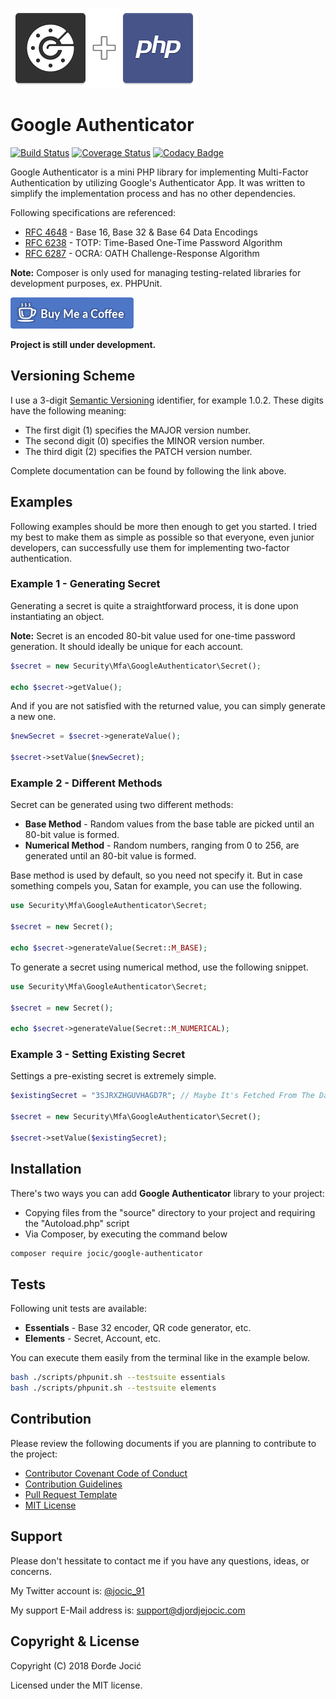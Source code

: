 ![Project Image](images/project-image-small.png)

# Google Authenticator

[![Build Status](https://travis-ci.org/jocic/PHP.GoogleAuthenticator.svg?branch=master)](https://travis-ci.org/jocic/PHP.GoogleAuthenticator) [![Coverage Status](https://coveralls.io/repos/github/jocic/PHP.GoogleAuthenticator/badge.svg?branch=master)](https://coveralls.io/github/jocic/PHP.GoogleAuthenticator?branch=master) [![Codacy Badge](https://api.codacy.com/project/badge/Grade/8e44ebb82f3746cca8443b60b683706f)](https://www.codacy.com/app/jocic/PHP.GoogleAuthenticator?utm_source=github.com&amp;utm_medium=referral&amp;utm_content=jocic/PHP.GoogleAuthenticator&amp;utm_campaign=Badge_Grade)

Google Authenticator is a mini PHP library for implementing Multi-Factor Authentication by utilizing Google's Authenticator App. It was written to simplify the implementation process and has no other dependencies.

Following specifications are referenced:

* [RFC 4648](documentation/rfc4648.txt) - Base 16, Base 32 & Base 64 Data Encodings
* [RFC 6238](documentation/rfc6238.txt) - TOTP: Time-Based One-Time Password Algorithm
* [RFC 6287](documentation/rfc6287.txt) - OCRA: OATH Challenge-Response Algorithm

**Note:** Composer is only used for managing testing-related libraries for development purposes, ex. PHPUnit.

[![Buy Me Coffee](images/buy-me-coffee.png)](https://www.paypal.me/DjordjeJocic)

**Project is still under development.**

## Versioning Scheme

I use a 3-digit [Semantic Versioning](https://semver.org/spec/v2.0.0.html) identifier, for example 1.0.2. These digits have the following meaning:

* The first digit (1) specifies the MAJOR version number.
* The second digit (0) specifies the MINOR version number.
* The third digit (2) specifies the PATCH version number.

Complete documentation can be found by following the link above.

## Examples

Following examples should be more then enough to get you started. I tried my best to make them as simple as possible so that everyone, even junior developers, can successfully use them for implementing two-factor authentication.

### Example 1 - Generating Secret

Generating a secret is quite a straightforward process, it is done upon instantiating an object.

**Note:** Secret is an encoded 80-bit value used for one-time password generation. It should ideally be unique for each account.

```php
$secret = new Security\Mfa\GoogleAuthenticator\Secret();

echo $secret->getValue();
```

And if you are not satisfied with the returned value, you can simply generate a new one.

```php
$newSecret = $secret->generateValue();

$secret->setValue($newSecret);
```

### Example 2 - Different Methods

Secret can be generated using two different methods:

* **Base Method** - Random values from the base table are picked until an 80-bit value is formed.
* **Numerical Method** - Random numbers, ranging from 0 to 256, are generated until an 80-bit value is formed.

Base method is used by default, so you need not specify it. But in case something compels you, Satan for example, you can use the following.

```php
use Security\Mfa\GoogleAuthenticator\Secret;

$secret = new Secret();

echo $secret->generateValue(Secret::M_BASE);

```

To generate a secret using numerical method, use the following snippet.


```php
use Security\Mfa\GoogleAuthenticator\Secret;

$secret = new Secret();

echo $secret->generateValue(Secret::M_NUMERICAL);
```

### Example 3 - Setting Existing Secret

Settings a pre-existing secret is extremely simple.

```php
$existingSecret = "3SJRXZHGUVHAGD7R"; // Maybe It's Fetched From The Database

$secret = new Security\Mfa\GoogleAuthenticator\Secret();

$secret->setValue($existingSecret);
```

## Installation

There's two ways you can add **Google Authenticator** library to your project:

* Copying files from the "source" directory to your project and requiring the "Autoload.php" script
* Via Composer, by executing the command below

```bash
composer require jocic/google-authenticator
```

## Tests

Following unit tests are available:

* **Essentials** - Base 32 encoder, QR code generator, etc.
* **Elements** - Secret, Account, etc.

You can execute them easily from the terminal like in the example below.

```bash
bash ./scripts/phpunit.sh --testsuite essentials
bash ./scripts/phpunit.sh --testsuite elements
```

## Contribution

Please review the following documents if you are planning to contribute to the project:

* [Contributor Covenant Code of Conduct](code_of_conduct.md)
* [Contribution Guidelines](contributing.md)
* [Pull Request Template](pull_request_template.md)
* [MIT License](license.md)

## Support

Please don't hessitate to contact me if you have any questions, ideas, or concerns.

My Twitter account is: [@jocic_91](https://www.twitter.com/jocic_91)

My support E-Mail address is: <support@djordjejocic.com>

## Copyright & License

Copyright (C) 2018 Đorđe Jocić

Licensed under the MIT license.
